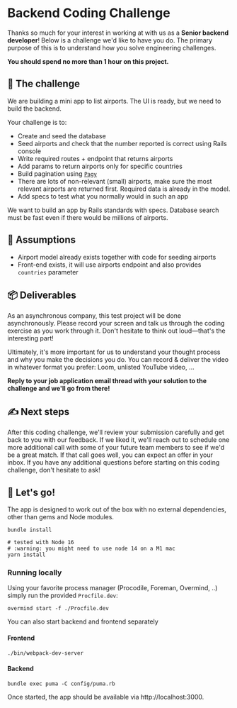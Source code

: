 # Backend Coding Challenge

Thanks so much for your interest in working at with us as a **Senior backend developer**! Below is a challenge we'd like to have you do. The primary purpose of this is to understand how you solve engineering challenges.

**You should spend no more than 1 hour on this project.**

## 🔐 The challenge

We are building a mini app to list airports. The UI is ready, but we need to build the backend.

Your challenge is to:

- Create and seed the database
- Seed airports and check that the number reported is correct using Rails console
- Write required routes + endpoint that returns airports
- Add params to return airports only for specific countries
- Build pagination using [`Pagy`](https://ddnexus.github.io/pagy/how-to#quick-start&gsc.tab=0)
- There are lots of non-relevant (small) airports, make sure the most relevant airports are returned first. Required data is already in the model.
- Add specs to test what you normally would in such an app

We want to build an app by Rails standards with specs. Database search must be fast even if there would be millions of airports.

## 🧠 Assumptions

- Airport model already exists together with code for seeding airports
- Front-end exists, it will use airports endpoint and also provides `countries` parameter

## 📦 Deliverables

As an asynchronous company, this test project will be done asynchronously. Please record your screen and talk us through the coding exercise as you work through it. Don't hesitate to think out loud—that's the interesting part!

Ultimately, it's more important for us to understand your thought process and why you make the decisions you do. You can record & deliver the video in whatever format you prefer: Loom, unlisted YouTube video, …

**Reply to your job application email thread with your solution to the challenge and we'll go from there!**

## ✍️ Next steps

After this coding challenge, we'll review your submission carefully and get back to you with our feedback. If we liked it, we'll reach out to schedule one more additional call with some of your future team members to see if we'd be a great match. If that call goes well, you can expect an offer in your inbox. If you have any additional questions before starting on this coding challenge, don't hesitate to ask!

## 💨 Let's go!

The app is designed to work out of the box with no external dependencies, other than gems and Node modules.

```shell
bundle install

# tested with Node 16
# :warning: you might need to use node 14 on a M1 mac
yarn install
```


### Running locally

Using your favorite process manager (Procodile, Foreman, Overmind, ..) simply run the provided `Procfile.dev`:

```shell
overmind start -f ./Procfile.dev
````

You can also start backend and frontend separately

#### Frontend

```
./bin/webpack-dev-server
```

#### Backend

```shell
bundle exec puma -C config/puma.rb
```

Once started, the app should be available via http://localhost:3000.
